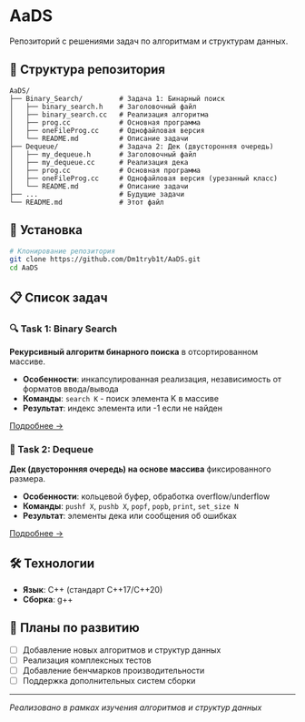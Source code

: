 # AaDS

Репозиторий с решениями задач по алгоритмам и структурам данных.

## 📁 Структура репозитория

```
AaDS/
├── Binary_Search/         # Задача 1: Бинарный поиск
│   ├── binary_search.h    # Заголовочный файл
│   ├── binary_search.cc   # Реализация алгоритма
│   ├── prog.cc            # Основная программа
│   ├── oneFileProg.cc     # Однофайловая версия
│   └── README.md          # Описание задачи
├── Dequeue/               # Задача 2: Дек (двусторонняя очередь)
│   ├── my_dequeue.h       # Заголовочный файл
│   ├── my_dequeue.cc      # Реализация дека
│   ├── prog.cc            # Основная программа
│   ├── oneFileProg.cc     # Однофайловая версия (урезанный класс)
│   └── README.md          # Описание задачи
├── ...                    # Будущие задачи
└── README.md              # Этот файл
```

## 🚀 Установка

```bash
# Клонирование репозитория
git clone https://github.com/Dm1tryb1t/AaDS.git
cd AaDS
```

## 📋 Список задач

### 🔍 Task 1: Binary Search
**Рекурсивный алгоритм бинарного поиска** в отсортированном массиве.

- **Особенности**: инкапсулированная реализация, независимость от форматов ввода/вывода
- **Команды**: `search K` - поиск элемента K в массиве
- **Результат**: индекс элемента или -1 если не найден

[Подробнее →](./Binary_Search/README.md)

### 🎯 Task 2: Dequeue  
**Дек (двусторонняя очередь) на основе массива** фиксированного размера.

- **Особенности**: кольцевой буфер, обработка overflow/underflow
- **Команды**: `pushf X`, `pushb X`, `popf`, `popb`, `print`, `set_size N`
- **Результат**: элементы дека или сообщения об ошибках

[Подробнее →](./Dequeue/README.md)

## 🛠 Технологии

- **Язык**: C++ (стандарт C++17/C++20)
- **Сборка**: g++

## 🔄 Планы по развитию

- [ ] Добавление новых алгоритмов и структур данных
- [ ] Реализация комплексных тестов
- [ ] Добавление бенчмарков производительности
- [ ] Поддержка дополнительных систем сборки

---

*Реализовано в рамках изучения алгоритмов и структур данных*